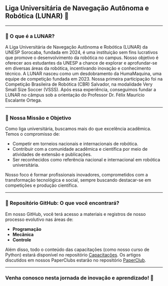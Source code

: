 ## Liga Universitária de Navegação Autônoma e Robótica (LUNAR) 👋

---

### 🌟 O que é a LUNAR?

A Liga Universitária de Navegação Autônoma e Robótica (LUNAR) da UNESP Sorocaba, fundada em 2024, é uma instituição sem fins lucrativos que promove o desenvolvimento da robótica no campus. Nosso objetivo é oferecer aos estudantes da UNESP a chance de explorar e aprofundar-se em diversas áreas da robótica, incentivando inovação e conhecimento técnico.
A LUNAR nasceu como um desdobramento da HumaMaquina, uma equipe de competição fundada em 2023. Nossa primeira participação foi na Competição Brasileira de Robótica (CBR) Salvador, na modalidade Very Small Size Soccer (VSSS). Após essa experiência, conseguimos fundar a LUNAR no câmpus sob a orientação do Professor Dr. Félix Maurício Escalante Ortega.

---

### 🎯 Nossa Missão e Objetivo

Como liga universitária, buscamos mais do que excelência acadêmica. Temos o compromisso de:
- Competir em torneios nacionais e internacionais de robótica.
- Contribuir com a comunidade acadêmica e científica por meio de atividades de extensão e publicações.
- Ser reconhecidos como referência nacional e internacional em robótica universitária.

Nosso foco é formar profissionais inovadores, comprometidos com a transformação tecnológica e social, sempre buscando destacar-se em competições e produção científica.

---

### 📂 Repositório GitHub: O que você encontrará?

Em nosso GitHub, você terá acesso a materiais e registros de nosso processo evolutivo nas áreas de:
- **Programação**
- **Mecânica**
- **Controle**

Além disso, todo o conteúdo das capacitações (como nosso curso de Python) estará disponível no repositório [Capacitações](https://github.com/LUNAR-ICTS/Capacitacoes). Os artigos discutidos em nossos PaperClubs estarão no repositório [PaperClub]().

---

### Venha conosco nesta jornada de inovação e aprendizado! 🚀


<!--

**Here are some ideas to get you started:**

🙋‍♀️ A short introduction - what is your organization all about?
🌈 Contribution guidelines - how can the community get involved?
👩‍💻 Useful resources - where can the community find your docs? Is there anything else the community should know?
🍿 Fun facts - what does your team eat for breakfast?
🧙 Remember, you can do mighty things with the power of [Markdown](https://docs.github.com/github/writing-on-github/getting-started-with-writing-and-formatting-on-github/basic-writing-and-formatting-syntax)
-->
